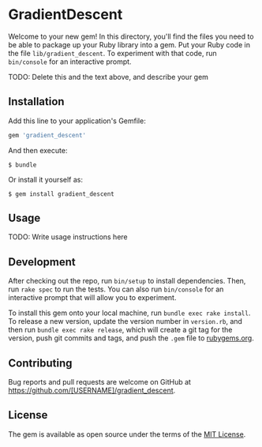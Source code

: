 # GradientDescent

Welcome to your new gem! In this directory, you'll find the files you need to be able to package up your Ruby library into a gem. Put your Ruby code in the file `lib/gradient_descent`. To experiment with that code, run `bin/console` for an interactive prompt.

TODO: Delete this and the text above, and describe your gem

## Installation

Add this line to your application's Gemfile:

```ruby
gem 'gradient_descent'
```

And then execute:

    $ bundle

Or install it yourself as:

    $ gem install gradient_descent

## Usage

TODO: Write usage instructions here

## Development

After checking out the repo, run `bin/setup` to install dependencies. Then, run `rake spec` to run the tests. You can also run `bin/console` for an interactive prompt that will allow you to experiment.

To install this gem onto your local machine, run `bundle exec rake install`. To release a new version, update the version number in `version.rb`, and then run `bundle exec rake release`, which will create a git tag for the version, push git commits and tags, and push the `.gem` file to [rubygems.org](https://rubygems.org).

## Contributing

Bug reports and pull requests are welcome on GitHub at https://github.com/[USERNAME]/gradient_descent.


## License

The gem is available as open source under the terms of the [MIT License](http://opensource.org/licenses/MIT).

